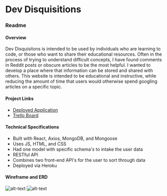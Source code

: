 # Dev Disquisitions
### Readme

#### Overview
Dev Disquisitons is intended to be used by individuals who are learning to code, or those who want to share their educational resources. Often in the process of trying to understand difficult concepts, I have found comments in Reddit posts or obscure articles to be the most helpful. I wanted to develop a place where that information can be stored and shared with others. This website is intended to be educational and instructive, while reducing the amount of time that users would otherwise spend googling articles on a specific topic. 

#### Project Links
* [Deployed Application](https://dev-disquisitions.herokuapp.com/)
* [Trello Board](https://trello.com/b/AYzosc05/devdisquisitions)

#### Technical Specifications
* Built with React, Axios, MongoDB, and Mongoose
* Uses JS, HTML, and CSS
* Had one model with specific schema's to intake the user data
* RESTful API
* Combines two front-end API's for the user to sort through data
* Deployed via Heroku

#### Wireframe and ERD
![alt-text](src/wireframe.jpg "Wireframe")
![alt-text](./public/IMG_8091.jpg "ERD")